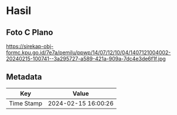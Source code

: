 # Hasil

## Foto C Plano

https://sirekap-obj-formc.kpu.go.id/7e7a/pemilu/ppwp/14/07/12/10/04/1407121004002-20240215-100741--3a295727-a589-421a-909a-7dc4e3de6f1f.jpg


## Metadata

| Key        | Value               |
| ---------- | ------------------- |
| Time Stamp | 2024-02-15 16:00:26 |



